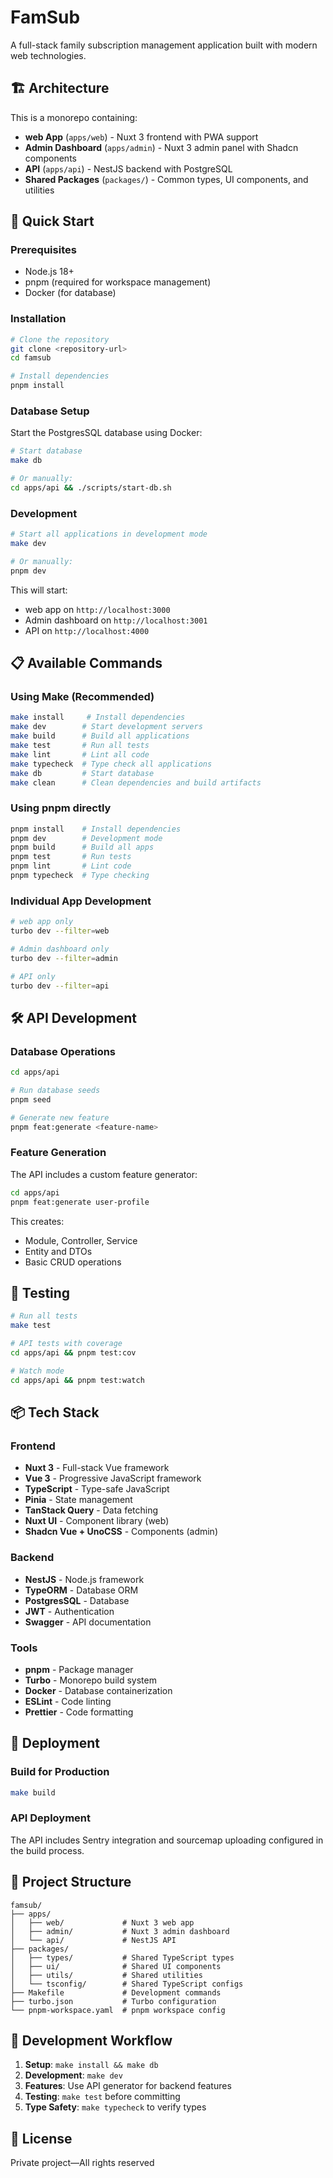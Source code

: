 # FamSub

A full-stack family subscription management application built with modern web technologies.

## 🏗️ Architecture

This is a monorepo containing:

- **web App** (`apps/web`) - Nuxt 3 frontend with PWA support
- **Admin Dashboard** (`apps/admin`) - Nuxt 3 admin panel with Shadcn components
- **API** (`apps/api`) - NestJS backend with PostgreSQL
- **Shared Packages** (`packages/`) - Common types, UI components, and utilities

## 🚀 Quick Start

### Prerequisites

- Node.js 18+
- pnpm (required for workspace management)
- Docker (for database)

### Installation

```bash
# Clone the repository
git clone <repository-url>
cd famsub

# Install dependencies
pnpm install
```

### Database Setup

Start the PostgresSQL database using Docker:

```bash
# Start database
make db

# Or manually:
cd apps/api && ./scripts/start-db.sh
```

### Development

```bash
# Start all applications in development mode
make dev

# Or manually:
pnpm dev
```

This will start:
- web app on `http://localhost:3000`
- Admin dashboard on `http://localhost:3001`
- API on `http://localhost:4000`

## 📋 Available Commands

### Using Make (Recommended)

```bash
make install     # Install dependencies
make dev        # Start development servers
make build      # Build all applications
make test       # Run all tests
make lint       # Lint all code
make typecheck  # Type check all applications
make db         # Start database
make clean      # Clean dependencies and build artifacts
```

### Using pnpm directly

```bash
pnpm install    # Install dependencies
pnpm dev        # Development mode
pnpm build      # Build all apps
pnpm test       # Run tests
pnpm lint       # Lint code
pnpm typecheck  # Type checking
```

### Individual App Development

```bash
# web app only
turbo dev --filter=web

# Admin dashboard only
turbo dev --filter=admin

# API only
turbo dev --filter=api
```

## 🛠️ API Development

### Database Operations

```bash
cd apps/api

# Run database seeds
pnpm seed

# Generate new feature
pnpm feat:generate <feature-name>
```

### Feature Generation

The API includes a custom feature generator:

```bash
cd apps/api
pnpm feat:generate user-profile
```

This creates:
- Module, Controller, Service
- Entity and DTOs
- Basic CRUD operations

## 🧪 Testing

```bash
# Run all tests
make test

# API tests with coverage
cd apps/api && pnpm test:cov

# Watch mode
cd apps/api && pnpm test:watch
```

## 📦 Tech Stack

### Frontend
- **Nuxt 3** - Full-stack Vue framework
- **Vue 3** - Progressive JavaScript framework
- **TypeScript** - Type-safe JavaScript
- **Pinia** - State management
- **TanStack Query** - Data fetching
- **Nuxt UI** - Component library (web)
- **Shadcn Vue + UnoCSS** - Components (admin)

### Backend
- **NestJS** - Node.js framework
- **TypeORM** - Database ORM
- **PostgresSQL** - Database
- **JWT** - Authentication
- **Swagger** - API documentation

### Tools
- **pnpm** - Package manager
- **Turbo** - Monorepo build system
- **Docker** - Database containerization
- **ESLint** - Code linting
- **Prettier** - Code formatting

## 🚢 Deployment

### Build for Production

```bash
make build
```

### API Deployment

The API includes Sentry integration and sourcemap uploading configured in the build process.

## 📁 Project Structure

```
famsub/
├── apps/
│   ├── web/             # Nuxt 3 web app
│   ├── admin/           # Nuxt 3 admin dashboard
│   └── api/             # NestJS API
├── packages/
│   ├── types/           # Shared TypeScript types
│   ├── ui/              # Shared UI components
│   ├── utils/           # Shared utilities
│   └── tsconfig/        # Shared TypeScript configs
├── Makefile             # Development commands
├── turbo.json           # Turbo configuration
└── pnpm-workspace.yaml  # pnpm workspace config
```

## 🤝 Development Workflow

1. **Setup**: `make install && make db`
2. **Development**: `make dev`
3. **Features**: Use API generator for backend features
4. **Testing**: `make test` before committing
5. **Type Safety**: `make typecheck` to verify types

## 📄 License

Private project—All rights reserved